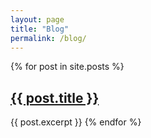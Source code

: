 ```yaml
---
layout: page
title: "Blog"
permalink: /blog/
---
```


{% for post in site.posts %}
<h2><a href="{{ post.url }}">{{ post.title }}</a></h2>
{{ post.excerpt }}
{% endfor %}
